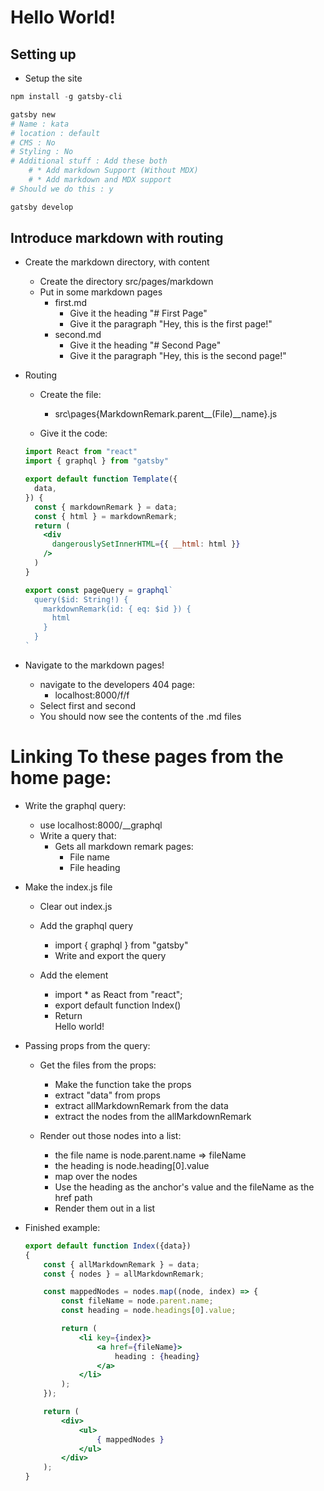 # Hello World!

## Setting up

* Setup the site
```ps1
npm install -g gatsby-cli

gatsby new
# Name : kata
# location : default
# CMS : No
# Styling : No
# Additional stuff : Add these both
    # * Add markdown Support (Without MDX)
    # * Add markdown and MDX support 
# Should we do this : y

gatsby develop
```

## Introduce markdown with routing
* Create the markdown directory, with content
    * Create the directory src/pages/markdown
    * Put in some markdown pages
        * first.md
            * Give it the heading "# First Page"
            * Give it the paragraph "Hey, this is the first page!"
        * second.md
            * Give it the heading "# Second Page"
            * Give it the paragraph "Hey, this is the second page!"

* Routing  
    * Create the file:
        * src\pages\{MarkdownRemark.parent__(File)__name}.js

    * Give it the code:
    ```jsx
    import React from "react"
    import { graphql } from "gatsby"

    export default function Template({
      data,
    }) {
      const { markdownRemark } = data;
      const { html } = markdownRemark;
      return (
        <div
          dangerouslySetInnerHTML={{ __html: html }}
        />
      )
    }

    export const pageQuery = graphql`
      query($id: String!) {
        markdownRemark(id: { eq: $id }) {
          html
        }
      }
    `
    ```

* Navigate to the markdown pages!
    * navigate to the developers 404 page:
        * localhost:8000/f/f
    * Select first and second
    * You should now see the contents of the .md files

# Linking To these pages from the home page:
* Write the graphql query:
    * use localhost:8000/__graphql
    * Write a query that:
        * Gets all markdown remark pages:
            * File name
            * File heading

* Make the index.js file 
    * Clear out index.js

    * Add the graphql query
        * import { graphql } from "gatsby"
        * Write and export the query

    * Add the element
        * import * as React from "react";
        * export default function Index()
        * Return <div> Hello world! </div>

* Passing props from the query:
    * Get the files from the props:
        * Make the function take the props
        * extract "data" from props
        * extract allMarkdownRemark from the data
        * extract the nodes from the allMarkdownRemark

    * Render out those nodes into a list:
        * the file name is node.parent.name => fileName
        * the heading is node.heading[0].value
        * map over the nodes
        * Use the heading as the anchor's value and the fileName as the href path
        * Render them out in a list


* Finished example:
    ```jsx
    export default function Index({data})
    {
        const { allMarkdownRemark } = data;
        const { nodes } = allMarkdownRemark;

        const mappedNodes = nodes.map((node, index) => {
            const fileName = node.parent.name;
            const heading = node.headings[0].value;

            return (
                <li key={index}>
                    <a href={fileName}>
                        heading : {heading}
                    </a>
                </li>
            );
        });

        return (
            <div>
                <ul>
                    { mappedNodes }
                </ul>
            </div>
        );
    }
    ```
